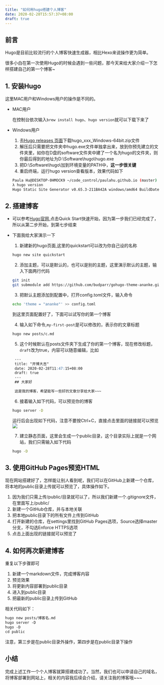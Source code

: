 ```yaml
---
title: "如何用hugo搭建个人博客"
date: 2020-02-28T15:57:37+08:00
draft: true
---
```


## 前言
Hugo是目前比较流行的个人博客快速生成器，相比Hexo来说操作更为简单。

很多小白在第一次使用Hugo的时候会遇到一些问题，那今天来给大家介绍一下怎样搭建自己的第一个博客~

## 1.  安装Hugo
这里MAC用户和Windows用户的操作是不同的。

- MAC用户
  
  在控制台依次输入`brew install hugo`、`hugo version`就可以下载下来了

- Windows用户
  
  1. 去[Hugo releases 页面](https://github.com/gohugoio/hugo/releases)下载hugo_xxx_Windows-64bit.zip文件
  2. 解压后只需要把文件夹中hugo.exe文件单独拿出来，放到你预先建立的文件夹里，如你在D盘的software文件夹中建了一个名为hugo的文件夹，则你最后得到的地址为D:\Software\hugo\hugo.exe
  3. 把D:\Software\hugo\加到环境变量的PATH中，**这一步很关键**
  4. 重启终端，运行hugo version查看版本，效果代码如下
    ```Bash
    Paula Hu@DESKTOP-0HMOCK9 ~/code_control/paulahu.github.io (master)
    λ hugo version
    Hugo Static Site Generator v0.65.3-211BA42A windows/amd64 BuildDate: 2020-02-23T09:58:40Z
    ```
## 2.  搭建博客
- 可以参考[Hugo官网](https://gohugo.io/),点击Quick Start快速开始，因为第一步我们已经完成了，所以从第二步开始，到第七步结束
- 下面我给大家演示一下
  
  1. 新建新的hugo页面,这里的quickstart可以改为你自己设的名称
   ```Bash
   hugo new site quickstart
   ```
    2. 添加主题，可以是默认的，也可以是别的主题，这里演示默认的主题，输入下面两行代码
   ```Bash
   git init
   git submodule add https://github.com/budparr/gohugo-theme-ananke.git themes/ananke
   ```
   3. 把默认主题添加到配置中，打开config.toml文件，输入命令
   ```Bash
   echo 'theme = "ananke"' >> config.toml
   ```
   到这里页面配置好了，下面可以试写你的第一个博客

   4. 输入如下命令,`my-first-post`是可以修改的，表示你的文章标题
   ```Bash
   hugo new posts/c.md
   ```
    5. 这个时候默认在posts文件夹下生成了你的第一个博客，现在修改标题，`draft`改为true，内容可以随意编辑，比如
   ```Markdown
    ---
    title: "开博大吉"
    date: 2020-02-28T11:47:15+08:00
    draft: true
    ---
    ## 大家好
    
    这是我的博客，希望能写一些好的文章分享给大家~~~
    ```
    6. 接着输入如下代码，可以预览你的博客
   ```Bash
   hugo server -D
   ```
   运行后会出现如下代码，注意不要按Ctrl+C，直接点击里面的链接就可以预览
   ![](/images/hugo1.png)

   7. 建立静态页面，这里会生成一个public目录，这个目录实际上就是一个网站，我们只需输入如下代码
   ```Bash
   hugo -D
   ```

## 3.  使用GitHub Pages预览HTML
现在网站搭建好了，怎样能让别人看到呢，我们可以在GitHub上新建一个仓库，将本地的public目录上传就可以预览了，具体操作如下。

1. 因为我们只需上传/public/目录就可以了，所以我们新建一个.gitignore文件，在里面写上/public/
2. 新建一个GitHub仓库，并与本地关联
3. 把本地public目录下的所有文件上传到GitHub
4. 打开新建的仓库，在settings里找到GitHub Pages选项，Source选择master分支，不勾选Enforce HTTPS选项
5. 点击上面出现的链接就可以预览了

## 4.  如何再次新建博客
重复以下步骤即可

1. 新建一个markdown文件，完成博客内容
2. 预览效果
3. 将更新内容部署到public目录
4. 进入到public目录
5. 把最新的public目录上传到GitHub

相关代码如下：
```Markdown
hugo new posts/博客名.md
hugo server -D
hugo -D
cd public
```
注意，第三步是在public目录外操作，第四步是在public目录下操作

## 小结
完成上述工作一个个人博客就算搭建成功了。当然，我们也可以申请自己的域名，将博客部署到网站上，相关的内容我后续会介绍，请关注我的博客哦~~~



   
   
